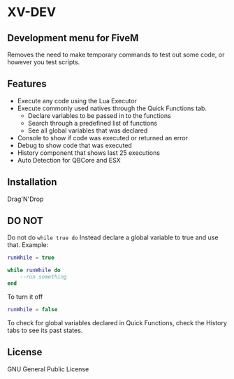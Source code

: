 # XV-DEV
## Development menu for FiveM

Removes the need to make temporary commands to test out some code, or however you test scripts.

## Features

- Execute any code using the Lua Executor 
- Execute commonly used natives through the Quick Functions tab.
     - Declare variables to be passed in to the functions
     - Search through a predefined list of functions
     - See all global variables that was declared
- Console to show if code was executed or returned an error
- Debug to show code that was executed
- History component that shows last 25 executions
- Auto Detection for QBCore and ESX

## Installation
Drag'N'Drop

## DO NOT

Do not do `while true do`
Instead declare a global variable to true and use that.
Example:
```lua
runWhile = true

while runWhile do
    --run something
end
```
To turn it off
```lua
runWhile = false
```
To check for global variables declared in Quick Functions, check the History tabs to see its past states.


## License

GNU General Public License

